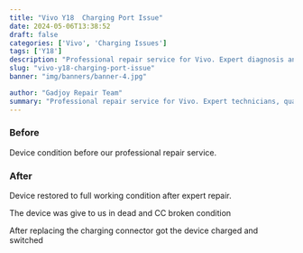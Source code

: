 ```yaml
---
title: "Vivo Y18  Charging Port Issue"
date: 2024-05-06T13:38:52
draft: false
categories: ['Vivo', 'Charging Issues']
tags: ['Y18']
description: "Professional repair service for Vivo. Expert diagnosis and quality repairs in Bangalore."
slug: "vivo-y18-charging-port-issue"
banner: "img/banners/banner-4.jpg"

author: "Gadjoy Repair Team"
summary: "Professional repair service for Vivo. Expert technicians, quality parts, warranty included."
---
```


### Before

Device condition before our professional repair service.

### After

Device restored to full working condition after expert repair.

The device was give to us in dead and CC broken condition

After replacing the charging connector got the device charged and switched